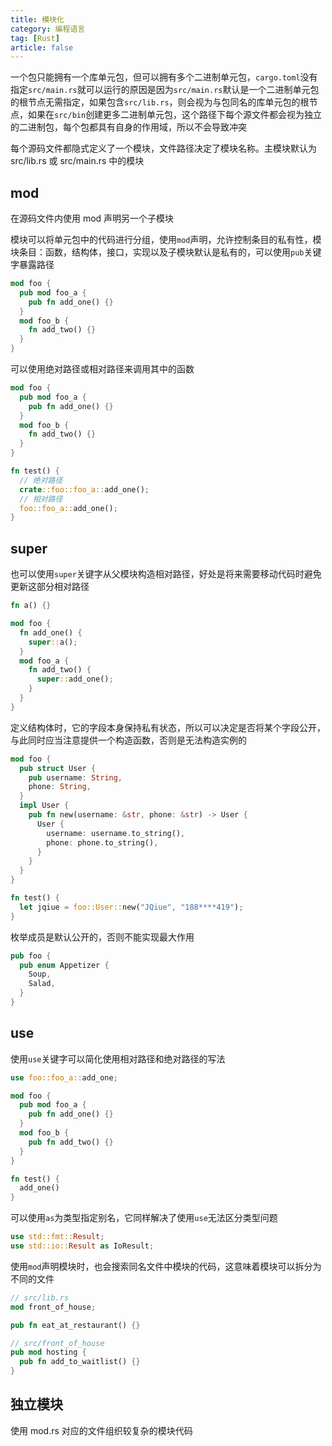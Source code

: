 ```yaml
---
title: 模块化
category: 编程语言
tag: [Rust]
article: false
---
```


一个包只能拥有一个库单元包，但可以拥有多个二进制单元包，`cargo.toml`没有指定`src/main.rs`就可以运行的原因是因为`src/main.rs`默认是一个二进制单元包的根节点无需指定，如果包含`src/lib.rs`，则会视为与包同名的库单元包的根节点，如果在`src/bin`创建更多二进制单元包，这个路径下每个源文件都会视为独立的二进制包，每个包都具有自身的作用域，所以不会导致冲突

每个源码文件都隐式定义了一个模块，文件路径决定了模块名称。主模块默认为 src/lib.rs 或 src/main.rs 中的模块

## mod

在源码文件内使用 mod 声明另一个子模块

模块可以将单元包中的代码进行分组，使用`mod`声明，允许控制条目的私有性，模块条目：函数，结构体，接口，实现以及子模块默认是私有的，可以使用`pub`关键字暴露路径

```rust
mod foo {
  pub mod foo_a {
    pub fn add_one() {}
  }
  mod foo_b {
    fn add_two() {}
  }
}
```

可以使用绝对路径或相对路径来调用其中的函数

```rust
mod foo {
  pub mod foo_a {
    pub fn add_one() {}
  }
  mod foo_b {
    fn add_two() {}
  }
}

fn test() {
  // 绝对路径
  crate::foo::foo_a::add_one();
  // 相对路径
  foo::foo_a::add_one();
}
```

## super

也可以使用`super`关键字从父模块构造相对路径，好处是将来需要移动代码时避免更新这部分相对路径

```rust
fn a() {}

mod foo {
  fn add_one() {
    super::a();
  }
  mod foo_a {
    fn add_two() {
      super::add_one();
    }
  }
}
```

定义结构体时，它的字段本身保持私有状态，所以可以决定是否将某个字段公开，与此同时应当注意提供一个构造函数，否则是无法构造实例的

```rust
mod foo {
  pub struct User {
    pub username: String,
    phone: String,
  }
  impl User {
    pub fn new(username: &str, phone: &str) -> User {
      User {
        username: username.to_string(),
        phone: phone.to_string(),
      }
    }
  }
}

fn test() {
  let jqiue = foo::User::new("JQiue", "188****419");
}
```

枚举成员是默认公开的，否则不能实现最大作用

```rust
pub foo {
  pub enum Appetizer {
    Soup,
    Salad,
  }
}
```

## use

使用`use`关键字可以简化使用相对路径和绝对路径的写法

```rust
use foo::foo_a::add_one;

mod foo {
  pub mod foo_a {
    pub fn add_one() {}
  }
  mod foo_b {
    pub fn add_two() {}
  }
}

fn test() {
  add_one()
}
```

可以使用`as`为类型指定别名，它同样解决了使用`use`无法区分类型问题

```rust
use std::fmt::Result;
use std::io::Result as IoResult;
```

使用`mod`声明模块时，也会搜索同名文件中模块的代码，这意味着模块可以拆分为不同的文件

```rust
// src/lib.rs
mod front_of_house;

pub fn eat_at_restaurant() {}

// src/front_of_house
pub mod hosting {
  pub fn add_to_waitlist() {}
}
```

## 独立模块

使用 mod.rs 对应的文件组织较复杂的模块代码
